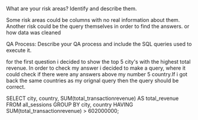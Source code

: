 What are your risk areas? Identify and describe them.

Some risk areas could be columns with no real information about them.
Another risk could be the query themselves in order to find the answers. or how data was cleaned

QA Process:
Describe your QA process and include the SQL queries used to execute it.

for the first question i decided to show the top 5 city's with the highest total revenue. In order to check my answer i decided to make a query, where it could check if there were any answers above my number 5 country.If i got back the same countries as my orignal query then the query should be correct. 

SELECT 
    city, 
    country, 
    SUM(total_transactionrevenue) AS total_revenue
FROM 
    all_sessions
GROUP BY 
    city, 
    country
HAVING 
    SUM(total_transactionrevenue) > 602000000;

